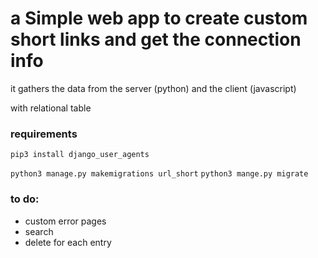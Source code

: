 # a Simple web app to create custom short links and get the connection info

it gathers the data from the server (python)
and the client (javascript)

with relational table

### requirements

`pip3 install django_user_agents`

`python3 manage.py makemigrations url_short`
`python3 mange.py migrate`

### to do:

- custom error pages
- search
- delete for each entry
